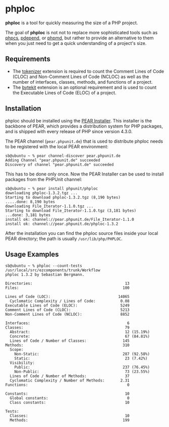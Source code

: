 phploc
======

**phploc** is a tool for quickly measuring the size of a PHP project.

The goal of **phploc** is not not to replace more sophisticated tools such as [phpcs](http://pear.php.net/PHP_CodeSniffer), [pdepend](http://pdepend.org/), or [phpmd](http://phpmd.org/), but rather to provide an alternative to them when you just need to get a quick understanding of a project's size.

Requirements
------------

* The [tokenizer](http://www.php.net/tokenizer) extension is required to count the Comment Lines of Code (CLOC) and Non-Comment Lines of Code (NCLOC) as well as the number of interfaces, classes, methods, and functions of a project.
* The [bytekit](http://www.bytekit.org/) extension is an optional requirement and is used to count the Executable Lines of Code (ELOC) of a project.

Installation
------------

phploc should be installed using the [PEAR Installer](http://pear.php.net/). This installer is the backbone of PEAR, which provides a distribution system for PHP packages, and is shipped with every release of PHP since version 4.3.0.

The PEAR channel (`pear.phpunit.de`) that is used to distribute phploc needs to be registered with the local PEAR environment:

    sb@ubuntu ~ % pear channel-discover pear.phpunit.de
    Adding Channel "pear.phpunit.de" succeeded
    Discovery of channel "pear.phpunit.de" succeeded

This has to be done only once. Now the PEAR Installer can be used to install packages from the PHPUnit channel:

    sb@ubuntu ~ % pear install phpunit/phploc
    downloading phploc-1.3.2.tgz ...
    Starting to download phploc-1.3.2.tgz (8,190 bytes)
    .....done: 8,190 bytes
    downloading File_Iterator-1.1.0.tgz ...
    Starting to download File_Iterator-1.1.0.tgz (3,181 bytes)
    ...done: 3,181 bytes
    install ok: channel://pear.phpunit.de/File_Iterator-1.1.0
    install ok: channel://pear.phpunit.de/phploc-1.3.2

After the installation you can find the phploc source files inside your local PEAR directory; the path is usually `/usr/lib/php/PHPLOC`.

Usage Examples
--------------

    sb@ubuntu ~ % phploc --count-tests /usr/local/src/ezcomponents/trunk/Workflow
    phploc 1.3.2 by Sebastian Bergmann.

    Directories:                                         13
    Files:                                              100

    Lines of Code (LOC):                              14065
      Cyclomatic Complexity / Lines of Code:           0.08
    Executable Lines of Code (ELOC):                   5249
    Comment Lines of Code (CLOC):                      5213
    Non-Comment Lines of Code (NCLOC):                 8852

    Interfaces:                                           6
    Classes:                                             79
      Abstract:                                          12 (15.19%)
      Concrete:                                          67 (84.81%)
      Lines of Code / Number of Classes:                145
    Methods:                                            310
      Scope:
        Non-Static:                                     287 (92.58%)
        Static:                                          23 (7.42%)
      Visibility:
        Public:                                         237 (76.45%)
        Non-Public:                                      73 (23.55%)
      Lines of Code / Number of Methods:                 37
      Cyclomatic Complexity / Number of Methods:       2.31
    Functions:                                            0

    Constants:                                           10
      Global constants:                                   0
      Class constants:                                   10

    Tests:
      Classes:                                           10
      Methods:                                          199
